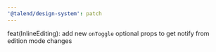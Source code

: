 ```yaml
---
'@talend/design-system': patch
---
```


feat(InlineEditing): add new `onToggle` optional props to get notify from edition mode changes

